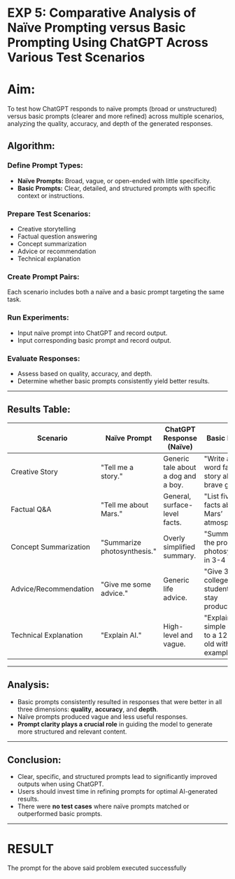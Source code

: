 # EXP 5: Comparative Analysis of Naïve Prompting versus Basic Prompting Using ChatGPT Across Various Test Scenarios

# Aim: 
To test how ChatGPT responds to naïve prompts (broad or unstructured) versus basic prompts (clearer and more refined) across multiple scenarios, analyzing the quality, accuracy, and depth of the generated responses.
## **Algorithm:**

### **Define Prompt Types:**
- **Naïve Prompts:** Broad, vague, or open-ended with little specificity.  
- **Basic Prompts:** Clear, detailed, and structured prompts with specific context or instructions.

### **Prepare Test Scenarios:**
- Creative storytelling  
- Factual question answering  
- Concept summarization  
- Advice or recommendation  
- Technical explanation

### **Create Prompt Pairs:**  
Each scenario includes both a naïve and a basic prompt targeting the same task.

### **Run Experiments:**
- Input naïve prompt into ChatGPT and record output.  
- Input corresponding basic prompt and record output.

### **Evaluate Responses:**
- Assess based on quality, accuracy, and depth.  
- Determine whether basic prompts consistently yield better results.

---

## **Results Table:**

| **Scenario**           | **Naïve Prompt**                          | **ChatGPT Response (Naïve)**                        | **Basic Prompt**                                                       | **ChatGPT Response (Basic)**                                      | **Quality**    | **Accuracy**   | **Depth**       |
|------------------------|-------------------------------------------|-----------------------------------------------------|------------------------------------------------------------------------|-------------------------------------------------------------------|----------------|----------------|-----------------|
| Creative Story         | "Tell me a story."                        | Generic tale about a dog and a boy.                 | "Write a 300-word fantasy story about a brave girl..."                | Vivid and structured fantasy story with depth.                    | Basic > Naïve  | Basic > Naïve  | Basic > Naïve   |
| Factual Q&A            | "Tell me about Mars."                     | General, surface-level facts.                       | "List five key facts about Mars’ atmosphere..."                       | Concise, fact-rich response with specific information.            | Basic > Naïve  | Basic > Naïve  | Basic > Naïve   |
| Concept Summarization  | "Summarize photosynthesis."               | Overly simplified summary.                          | "Summarize the process of photosynthesis in 3-4 lines..."             | Clear, level-appropriate summary.                                 | Basic > Naïve  | Basic > Naïve  | Basic > Naïve   |
| Advice/Recommendation  | "Give me some advice."                    | Generic life advice.                                | "Give 3 tips for college students to stay productive..."              | Practical and contextual recommendations.                         | Basic > Naïve  | Basic > Naïve  | Basic > Naïve   |
| Technical Explanation  | "Explain AI."                             | High-level and vague.                               | "Explain AI in simple terms to a 12-year-old with examples."          | Simple and engaging explanation with real-life analogies.         | Basic > Naïve  | Basic > Naïve  | Basic > Naïve   |

---

## **Analysis:**
- Basic prompts consistently resulted in responses that were better in all three dimensions: **quality**, **accuracy**, and **depth**.
- Naïve prompts produced vague and less useful responses.
- **Prompt clarity plays a crucial role** in guiding the model to generate more structured and relevant content.

---

## **Conclusion:**
- Clear, specific, and structured prompts lead to significantly improved outputs when using ChatGPT.
- Users should invest time in refining prompts for optimal AI-generated results.
- There were **no test cases** where naïve prompts matched or outperformed basic prompts.

---


# RESULT
The prompt for the above said problem executed successfully
